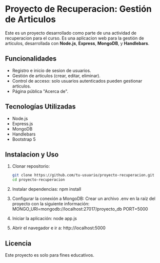 # Proyecto de Recuperacion: Gestión de Articulos

Este es un proyecto desarrollado como parte de una actividad de recuperacion para el curso. Es una aplicacion web para la gestión de articulos, desarrollada con **Node.js**, **Express**, **MongoDB**, y **Handlebars**.

## Funcionalidades
- Registro e inicio de sesion de usuarios.
- Gestión de articulos (crear, editar, eliminar).
- Control de acceso: solo usuarios autenticados pueden gestionar articulos.
- Página pública "Acerca de".

## Tecnologías Utilizadas
- Node.js
- Express.js
- MongoDB
- Handlebars
- Bootstrap 5

## Instalacion y Uso
1. Clonar repositorio:
   ```bash
   git clone https://github.com/tu-usuario/proyecto-recuperacion.git
   cd proyecto-recuperacion

2. Instalar dependencias:
   npm install

3. Configurar la conexión a MongoDB:
   Crear un archivo .env en la raíz del proyecto con la siguiente información:
   MONGO_URI=mongodb://localhost:27017/proyecto_db
   PORT=5000
   
4. Iniciar la aplicación:
   node app.js

5. Abrir el navegador e ir a:
   http://localhost:5000

## Licencia
Este proyecto es solo para fines educativos.

